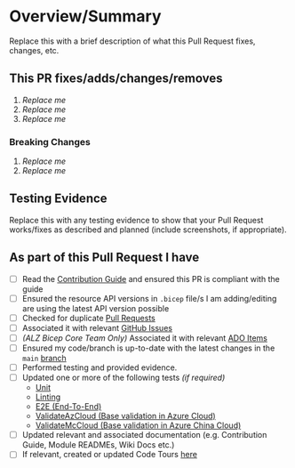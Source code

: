 <!-- Thank you for submitting a Pull Request. Please fill out the template below.-->

# Overview/Summary

Replace this with a brief description of what this Pull Request fixes, changes, etc.

## This PR fixes/adds/changes/removes

1. _Replace me_
2. _Replace me_
3. _Replace me_

### Breaking Changes

1. _Replace me_
2. _Replace me_

## Testing Evidence

Replace this with any testing evidence to show that your Pull Request works/fixes as described and planned (include screenshots, if appropriate).

## As part of this Pull Request I have

- [ ] Read the [Contribution Guide](https://github.com/Azure/ALZ-Bicep/wiki/Contributing) and ensured this PR is compliant with the guide
- [ ] Ensured the resource API versions in `.bicep` file/s I am adding/editing are using the latest API version possible
- [ ] Checked for duplicate [Pull Requests](https://github.com/Azure/ALZ-Bicep/pulls)
- [ ] Associated it with relevant [GitHub Issues](https://github.com/Azure/ALZ-Bicep/issues)
- [ ] _(ALZ Bicep Core Team Only)_ Associated it with relevant [ADO Items](https://aka.ms/alz/bicep/backlog)
- [ ] Ensured my code/branch is up-to-date with the latest changes in the `main` [branch](https://github.com/Azure/ALZ-Bicep/tree/main)
- [ ] Performed testing and provided evidence.
- [ ] Updated one or more of the following tests _(if required)_
  - [Unit](https://github.com/Azure/ALZ-Bicep/blob/main/.github/workflows/bicep-build-to-validate.yml)
  - [Linting](https://github.com/Azure/ALZ-Bicep/tree/main/.github/workflows)
  - [E2E (End-To-End)](https://github.com/Azure/ALZ-Bicep/blob/main/tests/pipelines/bicep-build-to-validate.yml)
  - [ValidateAzCloud (Base validation in Azure Cloud)](https://github.com/Azure/ALZ-Bicep/blob/main/tests/pipelines/base-unit-validate.yml)
  - [ValidateMcCloud (Base validation in Azure China Cloud)](https://github.com/Azure/ALZ-Bicep/blob/main/tests/pipelines/mc-base-unit-validate.yml)
- [ ] Updated relevant and associated documentation (e.g. Contribution Guide, Module READMEs, Wiki Docs etc.)
- [ ] If relevant, created or updated Code Tours [here](https://github.com/Azure/ALZ-Bicep/blob/main/.vscode/tours)
